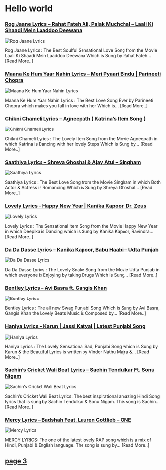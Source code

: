 # Hello world

### [Rog Jaane Lyrics – Rahat Fateh Ali, Palak Muchchal – Laali Ki Shaadi Mein Laaddoo Deewana](http://catchylyrics.net/2017/04/rog-jaane-lyrics/)
![Rog Jaane Lyrics](http://catchylyrics.net/wp-content/uploads/2017/04/Rog-Jaane-Lyrics-768x384.jpg)

Rog Jaane Lyrics : The Best Soulful Sensational Love Song from the Movie Laali Ki Shaadi Mein Laaddoo Deewana
Which is Sung by Rahat Fateh… [Read More..]

### [Maana Ke Hum Yaar Nahin Lyrics – Meri Pyaari Bindu | Parineeti Chopra](http://catchylyrics.net/2017/04/maana-ke-hum-yaar-nahin-lyrics/)
![Maana Ke Hum Yaar Nahin Lyrics](http://catchylyrics.net/wp-content/uploads/2017/04/Maana-Ke-Hum-Yaar-Nahin-768x384.jpg)

Maana Ke Hum Yaar Nahin Lyrics : The Best Love Song Ever by Parineeti Chopra
which makes you fall in love with her Which is… [Read More..]

### [Chikni Chameli Lyrics – Agneepath ( Katrina’s Item Song )](http://catchylyrics.net/2017/04/chikni-chameli-lyrics/)
![Chikni Chameli Lyrics](http://catchylyrics.net/wp-content/uploads/2017/04/Chikni-Chameli-Lyrics-768x384.jpg)

Chikni Chameli Lyrics : The Lovely Item Song from the Movie Agneepath 
in which Katrina is Dancing with her lovely Steps Which is Sung by… [Read More..]

### [Saathiya Lyrics – Shreya Ghoshal & Ajay Atul – Singham](http://catchylyrics.net/2017/04/saathiya-song-lyrics/)
![Saathiya Lyrics](http://catchylyrics.net/wp-content/uploads/2017/04/Saathiya-Lyrics-768x384.jpg)

Saathiya Lyrics : The Best Love Song from the Movie Singham in which Both Actor & Actress
is Romancing Which is Sung by Shreya Ghoshal… [Read More..]

### [Lovely Lyrics – Happy New Year | Kanika Kapoor, Dr. Zeus](http://catchylyrics.net/2017/04/lovely-lyrics/)
![Lovely Lyrics](http://catchylyrics.net/wp-content/uploads/2017/04/Lovely-Lyrics-768x384.jpg)

Lovely Lyrics : The Sensational item Song from the Movie Happy New Year
in which Deepika is Dancing which is Sung by Kanika Kapoor, Ravindra… [Read More..]

### [Da Da Dasse Lyrics – Kanika Kapoor, Babu Haabi – Udta Punjab](http://catchylyrics.net/2017/04/da-da-dasse-lyrics/)
![Da Da Dasse Lyrics](http://catchylyrics.net/wp-content/uploads/2017/04/Da-Da-Dasse-Lyrics-768x384.jpg)

Da Da Dasse Lyrics : The Lovely Snake Song from the Movie Udta Punjab
in which everyone is Enjoying by taking Drugs Which is Sung… [Read More..]

### [Bentley Lyrics – Avi Basra ft. Gangis Khan](http://catchylyrics.net/2017/04/bentley-lyrics/)
![Bentley Lyrics](http://catchylyrics.net/wp-content/uploads/2017/04/BENTLEY-Lyrics-768x384.jpg)

Bentley Lyrics : The all new Swag Punjabi Song Which is Sung by Avi Basra, Gangis Khan 
the Lovely Beats Music is Composed by… [Read More..]

### [Haniya Lyrics – Karun | Jassi Katyal | Latest Punjabi Song](http://catchylyrics.net/2017/04/haniya-lyrics/)
![Haniya Lyrics](http://catchylyrics.net/wp-content/uploads/2017/04/Haniya-Lyrics-768x384.jpg)

Haniya Lyrics : The Lovely Sensational Sad, Punjabi Song which is Sung by Karun & the Beautiful Lyrics
is written by Vinder Nathu Majra &… [Read More..]

### [Sachin’s Cricket Wali Beat Lyrics – Sachin Tendulkar Ft. Sonu Nigam](http://catchylyrics.net/2017/04/sachins-cricket-wali-beat-lyrics/)
![Sachin’s Cricket Wali Beat Lyrics](http://catchylyrics.net/wp-content/uploads/2017/04/Sachins-Cricket-Wali-Beat-Lyrics-768x384.jpg)

Sachin’s Cricket Wali Beat Lyrics: The best inspirational amazing Hindi Song lyrics
that is sung by Sachin Tendulkar & Sonu Nigam. This song is Sachin… [Read More..]

### [Mercy Lyrics – Badshah Feat. Lauren Gottlieb – ONE](http://catchylyrics.net/2017/04/mercy-lyrics-badshah/)
![Mercy Lyrics](http://catchylyrics.net/wp-content/uploads/2017/04/Mercy-Lyrics-768x384.jpg)

MERCY LYRICS: The one of the latest lovely RAP song which is a mix of Hindi,
Punjabi & English language. The song is sung by… [Read More..]

## [page 3](https://github.com/howdyhacks/catchylyrics/blob/master/page%204.md)
